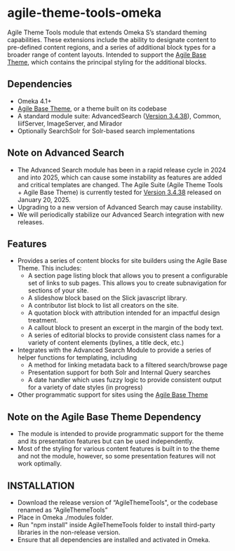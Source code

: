 # agile-theme-tools-omeka
Agile Theme Tools module that extends Omeka S’s standard theming capabilities. These extensions include the ability to designate content to pre-defined content regions, and a series of additional block types for a broader range of content layouts. Intended to support the [Agile Base Theme]( https://github.com/agile-humanities/AgileBaseOmekaTheme), which contains the principal styling for the additional blocks.

## Dependencies
* Omeka 4.1+
* [Agile Base Theme]( https://github.com/agile-humanities/AgileBaseOmekaTheme), or a theme built on its codebase
* A standard module suite: AdvancedSearch ([Version 3.4.38](https://github.com/Daniel-KM/Omeka-S-module-AdvancedSearch/releases/download/3.4.38/AdvancedSearch-3.4.38.zip)), Common, IiifServer, ImageServer, and Mirador
* Optionally SearchSolr for Solr-based search implementations

## Note on Advanced Search
* The Advanced Search module has been in a rapid release cycle in 2024 and into 2025, which can cause some instability as features are added and critical templates are changed. The Agile Suite (Agile Theme Tools + Agile Base Theme) is currently tested for [Version 3.4.38](https://github.com/Daniel-KM/Omeka-S-module-AdvancedSearch/releases/download/3.4.38/AdvancedSearch-3.4.38.zip) released on January 20, 2025.
* Upgrading to a new version of Advanced Search may cause instability.
* We will periodically stabilize our Advanced Search integration with new releases.

## Features
* Provides a series of content blocks for site builders using the Agile Base Theme. This includes:
  * A section page listing block that allows you to present a configurable set of links to sub pages. This allows you to create subnavigation for sections of your site. 
  * A slideshow block based on the Slick javascript library.
  * A contributor list block to list all creators on the site.
  * A quotation block with attribution intended for an impactful design treatment.
  * A callout block to present an excerpt in the margin of the body text.
  * A series of editorial blocks to provide consistent class names for a variety of content elements (bylines, a title deck, etc.)
* Integrates with the Advanced Search Module to provide a series of helper functions for templating, including
  * A method for linking metadata back to a filtered search/browse page
  * Presentation support for both Solr and Internal Query searches
  * A date handler which uses fuzzy logic to provide consistent output for a variety of date styles (in progress)
* Other programmatic support for sites using the [Agile Base Theme]( https://github.com/agile-humanities/AgileBaseOmekaTheme)

## Note on the Agile Base Theme Dependency
* The module is intended to provide programmatic support for the theme and its presentation features but can be used independently.
* Most of the styling for various content features is built in to the theme and not the module, however, so some presentation features will not work optimally.

## INSTALLATION
* Download the release version of “AgileThemeTools", or the codebase renamed as “AgileThemeTools”
* Place in Omeka ./modules folder.
* Run "npm install" inside AgileThemeTools folder to install third-party libraries in the non-release version.
* Ensure that all dependencies are installed and activated in Omeka.
